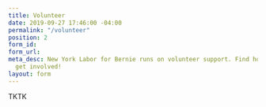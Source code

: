 ```yaml
---
title: Volunteer
date: 2019-09-27 17:46:00 -04:00
permalink: "/volunteer"
position: 2
form_id: 
form_url: 
meta_desc: New York Labor for Bernie runs on volunteer support. Find how how you can
  get involved!
layout: form
---
```


TKTK